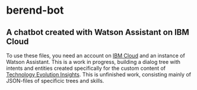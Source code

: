 # berend-bot

## A chatbot created with Watson Assistant on IBM Cloud

To use these files, you need an account on [IBM Cloud](https://cloud.ibm.com/) and an instance of Watson Assistant. This is a work in progress, building a dialog tree with intents and entities created specifically for the custom content of [Technology Evolution Insights](https://techevo.nl/custom). This is unfinished work, consisting mainly of JSON-files of specificic trees and skills.

